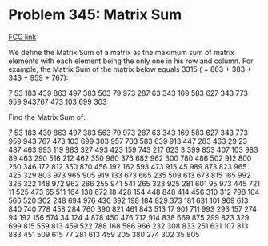 # Problem 345: Matrix Sum

[FCC link](https://www.freecodecamp.org/learn/coding-interview-prep/project-euler/problem-345-matrix-sum)

We define the Matrix Sum of a matrix as the maximum sum of matrix elements with
each element being the only one in his row and column. For example, the Matrix
Sum of the matrix below equals 3315 ( = 863 + 383 + 343 + 959 + 767):

7 53 183 439 863 497 383 563 79 973 287 63 343 169 583 627 343 773 959 943767
473 103 699 303

Find the Matrix Sum of:

7 53 183 439 863 497 383 563 79 973 287 63 343 169 583 627 343 773 959 943 767
473 103 699 303 957 703 583 639 913 447 283 463 29 23 487 463 993 119 883 327
493 423 159 743 217 623 3 399 853 407 103 983 89 463 290 516 212 462 350 960 376
682 962 300 780 486 502 912 800 250 346 172 812 350 870 456 192 162 593 473 915
45 989 873 823 965 425 329 803 973 965 905 919 133 673 665 235 509 613 673 815
165 992 326 322 148 972 962 286 255 941 541 265 323 925 281 601 95 973 445 721
11 525 473 65 511 164 138 672 18 428 154 448 848 414 456 310 312 798 104 566 520
302 248 694 976 430 392 198 184 829 373 181 631 101 969 613 840 740 778 458 284
760 390 821 461 843 513 17 901 711 993 293 157 274 94 192 156 574 34 124 4 878
450 476 712 914 838 669 875 299 823 329 699 815 559 813 459 522 788 168 586 966
232 308 833 251 631 107 813 883 451 509 615 77 281 613 459 205 380 274 302 35
805
